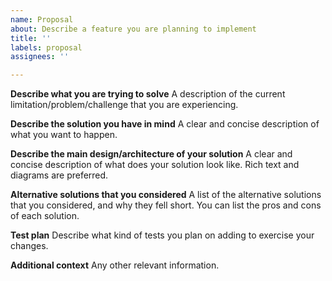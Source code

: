 ```yaml
---
name: Proposal
about: Describe a feature you are planning to implement
title: ''
labels: proposal
assignees: ''

---
```


**Describe what you are trying to solve**
A description of the current limitation/problem/challenge that you are experiencing.

**Describe the solution you have in mind**
A clear and concise description of what you want to happen.

**Describe the main design/architecture of your solution**
A clear and concise description of what does your solution look like. Rich text and diagrams are preferred.

**Alternative solutions that you considered**
A list of the alternative solutions that you considered, and why they fell short. You can list the pros and cons of each solution.

**Test plan**
Describe what kind of tests you plan on adding to exercise your changes.

**Additional context**
Any other relevant information.
